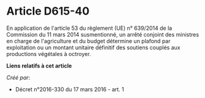 # Article D615-40

En application de l'article 53 du règlement (UE) n° 639/2014 de la Commission du 11 mars 2014 susmentionné, un arrêté
conjoint des ministres en charge de l'agriculture et du budget détermine un plafond par exploitation ou un montant unitaire
définitif des soutiens couplés aux productions végétales à octroyer.

**Liens relatifs à cet article**

_Créé par_:

  - Décret n°2016-330 du 17 mars 2016 - art. 1
